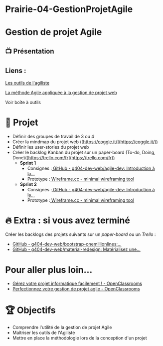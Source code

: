 # Prairie-04-GestionProjetAgile

# Gestion de projet Agile

## 📺 Présentation


## Liens : 


[Les outils de l'agiliste](https://docs.google.com/presentation/d/19EhSlJnlZNnbRZI-skisdKIz80fnPOI-_pCF-gE6R2o/edit#slide=id.p1)


[La méthode Agile appliquée à la gestion de projet web](https://docs.google.com/presentation/d/1pLwbC1J0lDSpfvy-RenGDPWRYQU_9Iu0A4hipL4_ibQ/edit#slide=id.p)

Voir boîte à outils


# 🎯 Projet



* Définir des groupes de travail de  3 ou 4
* Créer la mindmap du projet web ([https://coggle.it/](https://coggle.it/))
* Définir les user-stories du projet web
* Créer le backlog Kanban du projet sur un paper-board (To-do, Doing, Done)([https://trello.com/fr](https://trello.com/fr))
    * **Sprint 1**
        * Consignes :[ GitHub - g404-dev-web/agile-dev: Introduction à la...](https://github.com/simplon-roanne/agile-dev)
        * Prototype :[ Wireframe.cc - minimal wireframing tool](https://wireframe.cc/D68En2)
    * **Sprint 2**
        * Consignes :[ GitHub - g404-dev-web/agile-dev: Introduction à la...](https://github.com/simplon-roanne/agile-dev)
        * Prototype :[ Wireframe.cc - minimal wireframing tool](https://wireframe.cc/BGqMrB)


# 🔥 Extra : si vous avez terminé 

Créer les backlogs des projets suivants sur un _paper-board_ ou un _Trello_ :



* [GitHub - g404-dev-web/bootstrap-onemillionlines:...](https://github.com/g404-dev-web/bootstrap-onemillionlines)
* [GitHub - g404-dev-web/material-redesign: Matérialisez une...](https://github.com/simplon-roanne/material-redesign)


# Pour aller plus loin…



* [Gérez votre projet informatique facilement ! - OpenClassrooms](https://openclassrooms.com/fr/courses/4192086-gerez-votre-projet-informatique-facilement)
* [Perfectionnez votre gestion de projet agile - OpenClassrooms](https://openclassrooms.com/fr/courses/4511316-perfectionnez-votre-gestion-de-projet-agile?status=published)


# 🏆 Objectifs



* Comprendre l'utilité de la gestion de projet Agile
* Maîtriser les outils de l'Agiliste
* Mettre en place la méthodologie lors de la conception d'un projet
